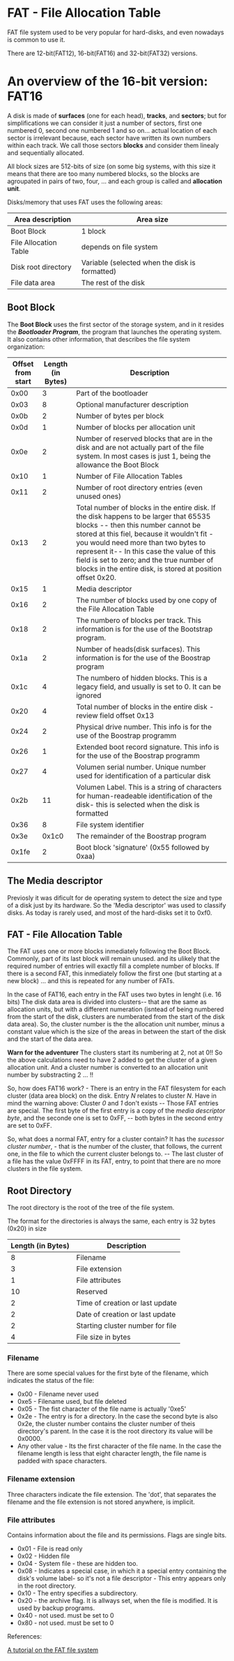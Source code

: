 # FAT - File Allocation Table

FAT file system used to be very popular for hard-disks, and even nowadays is common to use it.

There are 12-bit(FAT12), 16-bit(FAT16) and 32-bit(FAT32) versions.

# An overview of the 16-bit version: FAT16

A disk is made of __surfaces__ (one for each head), __tracks__, and __sectors__; but for simplifications we can consider it just a number
of sectors, first one numbered 0, second one numbered 1 and so on... actual location of each sector is irrelevant because, each sector
have written its own numbers within each track. We call those sectors __blocks__ and consider them linealy and sequentially allocated.

All block sizes are 512-bits of size (on some big systems, with this size it means that there are too many numbered blocks, so the
blocks are agroupated in pairs of two, four, ... and each group is called and __allocation unit__.

Disks/memory that uses FAT uses the following areas:

| Area description | Area size |
|---|---|
| Boot Block | 1 block | 
| File Allocation Table | depends on file system |
| Disk root directory | Variable (selected when the disk is formatted) |
| File data area | The rest of the disk | 


## Boot Block

The **Boot Block** uses the first sector of the storage system, and in it resides the *__Bootloader Program__*, the program that
launches the operating system. It also contains other information, that describes the file system organization:

| Offset from start | Length (in Bytes) | Description |
|---|---|---|
| 0x00 | 3 | Part of the bootloader |
| 0x03 | 8 | Optional manufacturer description |
| 0x0b | 2 | Number of bytes per block |
| 0x0d | 1 | Number of blocks per allocation unit |
| 0x0e     | 2  |  Number of reserved blocks that are in the disk and are not actually part of the file system. In most cases is just 1, being the allowance the Boot Block |
| 0x10     |  1 | Number of File Allocation Tables |
| 0x11  | 2  |   Number of root directory entries (even unused ones) |
| 0x13    | 2  | Total number of blocks in the entire disk. If the disk happens to be larger that 65535 blocks -- then this number cannot be stored at this fiel, because it wouldn't fit - you would need more than two bytes to represent it-- In this case the value of this field is set to zero; and the true number of blocks in the entire disk, is stored at position offset 0x20. |
|  0x15    |  1 |   Media descriptor                             |
|  0x16   | 2  |  The number of blocks used by one copy of the File Allocation Table |
|  0x18    | 2  |  The numbero of blocks per track. This information is for the use of the Bootstrap program.                       |
|  0x1a    |  2 |   Number of heads(disk surfaces). This information is for the use of the Boostrap program                            |
|  0x1c   |  4 |  The numbero of hidden blocks. This is a legacy field, and usually is set to 0. It can be ignored  |
|  0x20    | 4  | Total number of blocks in the entire disk - review field offset 0x13                          |
|  0x24   |  2 |  Physical drive number. This info is for the use of the Boostrap programm |
|  0x26    |  1 |  Extended boot record signature. This info is for the use of the Boostrap programm                               |
|  0x27    |  4 |  Volumen serial number. Unique number used for identification of a particular disk  |
|  0x2b    | 11  | Volumen Label. This is a string of characters for human-readeable identification of the disk- this is selected when the disk is formatted  |
|  0x36    | 8  |   File system identifier                             |
|  0x3e     | 0x1c0   |   The remainder of the Boostrap program                           |
|  0x1fe    | 2  |  Boot block 'signature' (0x55 followed by 0xaa)                          |

## The Media descriptor

Previosly it was dificult for de operating system to detect the size and type of a disk just by its hardware. So the 'Media descriptor' was used to classify disks. As today is rarely used, and most of the hard-disks set it to 0xf0.

## FAT - File Allocation Table

The FAT uses one or more blocks inmediately following the Boot Block. Commonly, part of its last block will remain unused. and its ulikely that the required number of entries will exactly fill a complete number of blocks. If there is a second  FAT, this inmediately follow the first one (but starting at a new block) ... and this is repeated for any number of FATs.

In the case of FAT16, each entry in the FAT uses two bytes in lenght (i.e. 16 bits) The disk data area is divided into clusters-- that are the same as allocation units, but with a different numeration (isntead of being numbered from the start of the disk, clusters are numberated from the start of the disk data area). So, the cluster number is the the allocation unit number, minus a constant value which is the size of the areas in between the start of the disk and the start of the data area. 

**Warn for the adventurer** The clusters start its numbering at 2, not at 0!! So the above calculations need to have 2 added to get the cluster of a given allocation unit. And a cluster number is converted to an allocation unit number by substracting 2 ... !!

So, how does FAT16 work? - There is an entry in the FAT filesystem for each cluster (data area block) on the disk. Entry _N_ relates to cluster _N_. Have in mind the warning above: Cluster _0_ and _1_ don't exists -- Those FAT entries are special. The first byte of the
first entry is a copy of the _media descriptor byte_, and the seconde one is set to 0xFF, -- both bytes in the second entry are set to
0xFF.

So, what does a normal FAT, entry for a cluster contain? It has the _sucessor cluster number_, - that is the number of the cluster, that
follows, the current one, in the file to which the current cluster belongs to. -- The last cluster of a file has the value 0xFFFF in its 
FAT, entry, to point that there are no more clusters in the file system.

## Root Directory

The root directory is the root of the tree of the file system.

The format for the directories is always the same, each entry is 32 bytes (0x20) in size

| Length (in Bytes) | Description |
|---|---|
| 8 | Filename |
| 3 | File extension | 
| 1 | File attributes |
| 10 | Reserved |
| 2 | Time of creation or last update |
| 2 | Date of creation or last update |
| 2 | Starting cluster number for file |
| 4 | File size in bytes |


### Filename

There are some special values for the first byte of the filename, which indicates the status of the file:

- 0x00 - Filename never used
- 0xe5 - Filename used, but file deleted
- 0x05 - The fist character of the file name is actually '0xe5'
- 0x2e - The entry is for a directory. In the case the second byte is also 0x2e, the cluster number contains the cluster number of theis directory's parent. In the case it is the root directory its value will be 0x0000.
- Any other value - Its the first character of the file name. In the case the filename length is less that eight character length, the file name is padded with space characters.


### Filename extension

Three characters indicate the file extension. The 'dot', that separates the filename and the file extension is not stored anywhere, is implicit. 

### File attributes

Contains information about the file and its permissions. Flags are single bits. 

- 0x01 - File is read only
- 0x02 - Hidden file
- 0x04 - System file - these are hidden too.
- 0x08 - Indicates a special case, in which it a special entry containing the disk's volume label- so it's not a file descriptor - This entry appears only in the root directory.
- 0x10 - The entry specifies a subdirectory.
- 0x20 - the archive flag. It is allways set, when the file is modified. It is used by backup programs.
- 0x40 - not used. must be set to 0
- 0x80 - not used. must be set to 0










References:

[A tutorial on the FAT file system](http://www.tavi.co.uk/phobos/fat.html)
